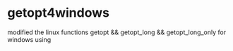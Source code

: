 # getopt4windows
modified the linux functions getopt &amp;&amp; getopt_long &amp;&amp; getopt_long_only for windows using
